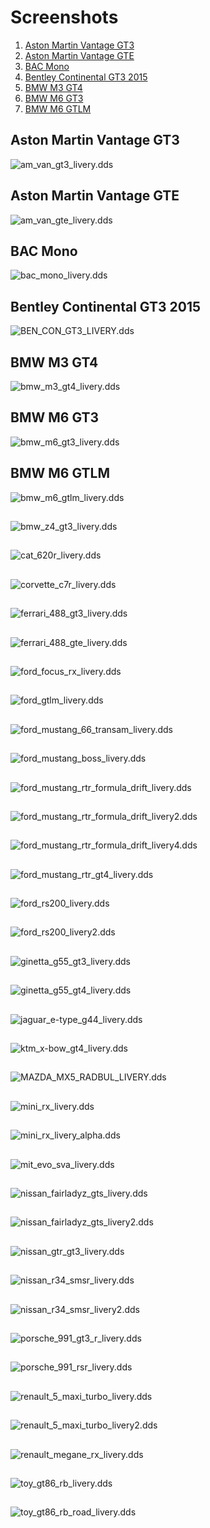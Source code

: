 # Screenshots
1. [Aston Martin Vantage GT3](#aston-martin-vantage-gt3)
2. [Aston Martin Vantage GTE](#aston-martin-vantage-gte)
3. [BAC Mono](#bac-mono)
4. [Bentley Continental GT3 2015](#bentley-continental-gt3-2015)
5. [BMW M3 GT4](#bmw-m3-gt4)
6. [BMW M6 GT3](#bmw-m6-gt3)
7. [BMW M6 GTLM](#bmw-m6-gtlm)

## Aston Martin Vantage GT3 
![am_van_gt3_livery.dds](Screenshots/aston_martin_vantage_gt3.png)

## Aston Martin Vantage GTE
![am_van_gte_livery.dds](Screenshots/aston_martin_vantage_gte.png)

## BAC Mono
![bac_mono_livery.dds](Screenshots/bac_mono.png)

## Bentley Continental GT3 2015
![BEN_CON_GT3_LIVERY.dds](Screenshots/bentley_continental_gt3_2015.png)

## BMW M3 GT4
![bmw_m3_gt4_livery.dds](Screenshots/bmw_m3_gt4.png)

## BMW M6 GT3
![bmw_m6_gt3_livery.dds](Screenshots/bmw_m6_gt3.png)

## BMW M6 GTLM
![bmw_m6_gtlm_livery.dds](Screenshots/bmw_m6_gtlm.png)

## 
![bmw_z4_gt3_livery.dds]()

## 
![cat_620r_livery.dds]()

## 
![corvette_c7r_livery.dds]()

## 
![ferrari_488_gt3_livery.dds]()

## 
![ferrari_488_gte_livery.dds]()

## 
![ford_focus_rx_livery.dds]()

## 
![ford_gtlm_livery.dds]()

## 
![ford_mustang_66_transam_livery.dds]()

## 
![ford_mustang_boss_livery.dds]()

## 
![ford_mustang_rtr_formula_drift_livery.dds]()

## 
![ford_mustang_rtr_formula_drift_livery2.dds]()

## 
![ford_mustang_rtr_formula_drift_livery4.dds]()

## 
![ford_mustang_rtr_gt4_livery.dds]()

## 
![ford_rs200_livery.dds]()

## 
![ford_rs200_livery2.dds]()

## 
![ginetta_g55_gt3_livery.dds]()

## 
![ginetta_g55_gt4_livery.dds]()

## 
![jaguar_e-type_g44_livery.dds]()

## 
![ktm_x-bow_gt4_livery.dds]()

## 
![MAZDA_MX5_RADBUL_LIVERY.dds]()

## 
![mini_rx_livery.dds]()

## 
![mini_rx_livery_alpha.dds]()

## 
![mit_evo_sva_livery.dds]()

## 
![nissan_fairladyz_gts_livery.dds]()

## 
![nissan_fairladyz_gts_livery2.dds]()

## 
![nissan_gtr_gt3_livery.dds]()

## 
![nissan_r34_smsr_livery.dds]()

## 
![nissan_r34_smsr_livery2.dds]()

## 
![porsche_991_gt3_r_livery.dds]()

## 
![porsche_991_rsr_livery.dds]()

## 
![renault_5_maxi_turbo_livery.dds]()

## 
![renault_5_maxi_turbo_livery2.dds]()

## 
![renault_megane_rx_livery.dds]()

## 
![toy_gt86_rb_livery.dds]()

## 
![toy_gt86_rb_road_livery.dds]()

